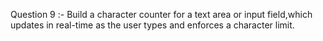 Question 9 :- Build a character counter for a text area or input field,which updates in real-time as the user types and enforces a character limit. 